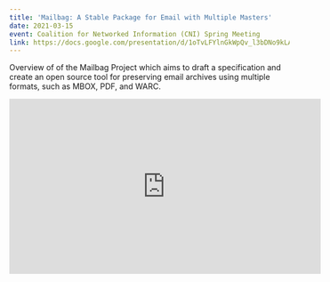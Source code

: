```yaml
---
title: 'Mailbag: A Stable Package for Email with Multiple Masters'
date: 2021-03-15
event: Coalition for Networked Information (CNI) Spring Meeting
link: https://docs.google.com/presentation/d/1oTvLFYlnGkWpQv_l3bDNo9kLAzQK2j7GorcbAdGuBco/present#slide=id.gbde23a9806_0_3
---
```

Overview of of the Mailbag Project which aims to draft a specification and create an open source tool for preserving email archives using multiple formats, such as MBOX, PDF, and WARC.

<iframe width="560" height="315" src="https://www.youtube.com/embed/e3hKBLLTi0k?start=535" frameborder="0" allow="accelerometer; autoplay; clipboard-write; encrypted-media; gyroscope; picture-in-picture" allowfullscreen></iframe>
<div class="float:clear;"/>